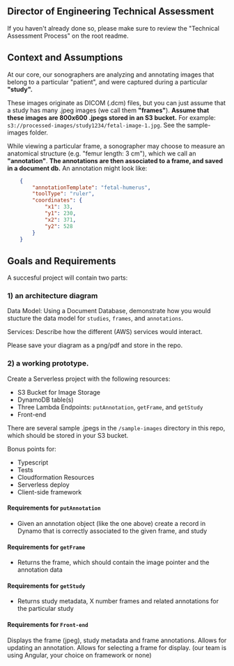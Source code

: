 ## Director of Engineering Technical Assessment

If you haven't already done so, please make sure to review the "Technical Assessment Process" on the root readme.

## Context and Assumptions

At our core, our sonographers are analyzing and annotating images that belong to a particular "patient", and were captured during a particular <strong>"study".</strong>

These images originate as DICOM (.dcm) files, but you can just assume that a study has many .jpeg images (we call them <strong>"frames"</strong>). <strong>Assume that these images are 800x600 .jpegs stored in an S3 bucket.</strong> For example: `s3://processed-images/study1234/fetal-image-1.jpg`.  See the sample-images folder.

While viewing a particular frame, a sonographer may choose to measure an anatomical structure (e.g. "femur length: 3 cm"), which we call an <strong>"annotation"</strong>. <strong>The annotations are then associated to a frame, and saved in a document db.</strong> An annotation might look like:

```json
    {
        "annotationTemplate": "fetal-humerus",
        "toolType": "ruler",
        "coordinates": {
            "x1": 33,
            "y1": 230,
            "x2": 371,
            "y2": 528
        }
    }
```

## Goals and Requirements

A succesful project will contain two parts: 

### 1) an architecture diagram

Data Model: Using a Document Database, demonstrate how you would stucture the data model for `studies`, `frames`, and `annotations`. 

Services: Describe how the different (AWS) services would interact. 

Please save your diagram as a png/pdf and store in the repo.

### 2) a working prototype. 

Create a Serverless project with the following resources:

- S3 Bucket for Image Storage
- DynamoDB table(s)
- Three Lambda Endpoints: `putAnnotation`, `getFrame`, and `getStudy`
- Front-end 

There are several sample .jpegs in the `/sample-images` directory in this repo, which should be stored in your S3 bucket.

Bonus points for:
- Typescript
- Tests
- Cloudformation Resources
- Serverless deploy
- Client-side framework

#### Requirements for `putAnnotation`

- Given an annotation object (like the one above) create a record in Dynamo that is correctly associated to the given frame, and study

#### Requirements for `getFrame`

- Returns the frame, which should contain the image pointer and the annotation data

#### Requirements for `getStudy`

- Returns study metadata, X number frames and related annotations for the particular study 

#### Requirements for `Front-end`
Displays the frame (jpeg), study metadata and frame annotations.  Allows for updating an annotation. Allows for selecting a frame for display.
(our team is using Angular, your choice on framework or none)
